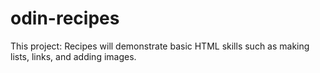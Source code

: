 # odin-recipes
This project: Recipes will demonstrate basic HTML skills such as making lists, links, and adding images.